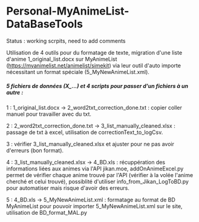 # Personal-MyAnimeList-DataBaseTools
Status : working scrpits, need to add comments

Utilisation de 4 outils pour du formatage de texte, migration d'une liste d'anime 1_original_list.docx sur MyAnimeList (https://myanimelist.net/animelist/simekit) via leur outil d'auto importe nécessitant un format spéciale (5_MyNewAnimeList.xml).

##### 5 fichiers de données (X_...) et 4 scripts pour passer d'un fichiers à un autre :

1 : 1_original_list.docx -> 2_word2txt_correction_done.txt : copier coller manuel pour travailler avec du txt.

2 : 2_word2txt_correction_done.txt -> 3_list_manually_cleaned.xlsx : passage de txt à excel, utilisation de correctionText_to_logCsv.

3 : vérifier 3_list_manually_cleaned.xlsx et ajuster pour ne pas avoir d'erreurs (bon format).

4 : 3_list_manually_cleaned.xlsx -> 4_BD.xls : récuppération des informations liées aux animes via l'API jikan.moe, addOnAnimeExcel.py permet de vérifier chaque anime trouvé par l'API (vérifier à la volée l'anime cherché et celui trouvé), possiblité d'utiliser info_from_Jikan_LogToBD.py pour automatiser mais risque d'avoir des erreurs.

5 : 4_BD.xls -> 5_MyNewAnimeList.xml : formatage au format de BD MyAnimeList pour pouvoir importer 5_MyNewAnimeList.xml sur le site, utilisation de BD_format_MAL.py


